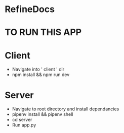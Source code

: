 # RefineDocs

# TO RUN THIS APP
  
  # Client

 - Navigate into ' client ' dir 
 - npm install && npm run dev

  # Server
  - Navigate to root directory and install dependancies
  - pipenv install && pipenv shell
  - cd server
  - Run app.py